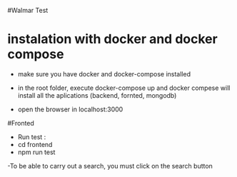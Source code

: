 #Walmar Test 


# instalation with docker and docker compose

- make sure you have docker and docker-compose installed

- in the root folder, execute docker-compose up  and  docker compese will install all the aplications (backend, fornted, mongodb)

- open the browser in localhost:3000


#Fronted

- Run test : 
-  cd frontend 
-  npm run test


-To be able to carry out a search, you must click on the search button 
